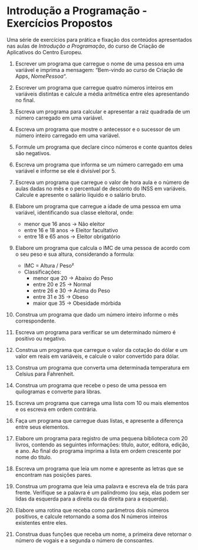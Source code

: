 # Introdução a Programação - Exercícios Propostos
Uma série de exercícios para prática e fixação dos conteúdos apresentados nas aulas de _Introdução a Programação_, do curso de Criação de Aplicativos do Centro Europeu.

1. Escrever um programa que carregue o nome de uma pessoa em uma variável e imprima a mensagem: “Bem-vindo ao curso de Criação de Apps, _NomePessoa_“.

2. Escrever um programa que carregue quatro números inteiros em variáveis distintas e calcule a média aritmética entre eles apresentando no final.

3. Escreva um programa para calcular e apresentar a raiz quadrada de um número carregado em uma variável.

4. Escreva um programa que mostre o antecessor e o sucessor de um número inteiro carregado em uma variável.

5. Formule um programa que declare cinco números e conte quantos deles são negativos.

6. Escreva um programa que informa se um número carregado em uma variável e informe se ele é divisível por 5.

7. Escreva um programa que carregue o valor de hora aula e o número de aulas dadas no mês e o percentual de desconto do INSS em variáveis. Calcule e apresente o salário líquido e o salário bruto.

8. Elabore um programa que carregue a idade de uma pessoa em uma variável, identificando sua classe eleitoral, onde:
	* menor que 16 anos -\> Não eleitor
	* entre 16 e 18 anos -\> Eleitor facultativo
	* entre 18 e 65 anos -\> Eleitor obrigatório 

9. Elabore um programa que calcula o IMC de uma pessoa de acordo com o seu peso e sua altura, considerando a formula:
	* IMC = Altura / Peso²
	* Classificações:
		* menor que 20 -\> Abaixo do Peso
		* entre 20 e 25 -\> Normal
		* entre 26 e 30 -\> Acima do Peso
		* entre 31 e 35 -\> Obeso
		* maior que 35 -\> Obesidade mórbida

10. Construa um programa que dado um número inteiro informe o mês correspondente.

11. Escreva um programa para verificar se um determinado número é positivo ou negativo.

12. Construa um programa que carregue o valor da cotação do dólar e um valor em reais em variáveis, e calcule o valor convertido para dólar.

13. Construa um programa que converta uma determinada temperatura em Celsius para Fahrenheit.

14. Construa um programa que recebe o peso de uma pessoa em quilogramas e converte para libras.

15. Escreva um programa que carrega uma lista com 10 ou mais elementos e os escreva em ordem contrária.

16. Faça um programa que carregue duas listas, e apresente a diferença entre seus elementos.

17. Elabore um programa para registro de uma pequena biblioteca com 20 livros, contendo as seguintes informações: titulo, autor, editora, edição, e ano. Ao final do programa imprima a lista em ordem crescente por nome do titulo.

18. Escreva um programa que leia um nome e apresente as letras que se encontram nas posições pares.

19. Construa um programa que leia uma palavra e escreva ela de trás para frente. Verifique se a palavra é um palíndromo (ou seja, elas podem ser lidas da esquerda para a direita ou da direita para a esquerda).

20. Elabore uma rotina que receba como parâmetros dois números positivos, e calcule retornando a soma dos N números inteiros existentes entre eles.

21. Construa duas funções que receba um nome, a primeira deve retornar o número de vogais e a segunda o número de consoantes.
